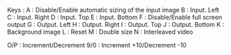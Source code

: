 

Keys :
A : Disable/Enable automatic sizing of the input image
B : Input. Left
C : Input. Right
D : Input. Top
E : Input. Bottom
F : Disable/Enable full screen output
G : Output. Left
H : Output. Right
I : Output. Top
J : Output. Bottom
K : Background image
L : Reset
M : Double size
N : Interleaved video


O/P : Increment/Decrement 
9/0 : Increment +10/Decrement -10


